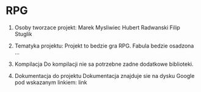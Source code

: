 # RPG

1. Osoby tworzace projekt:
Marek Mysliwiec
Hubert Radwanski
Filip Stuglik

2. Tematyka projektu:
Projekt to bedzie gra RPG. Fabula bedzie osadzona ...

3. Kompilacja
Do kompilacji nie sa potrzebne zadne dodatkowe biblioteki.

4. Dokumentacja do projektu
Dokumentacja znajduje sie na dysku Google pod wskazanym linkiem:
link
